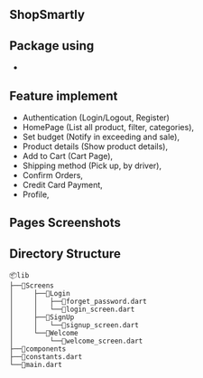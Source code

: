 ## ShopSmartly



## Package using
 *

## Feature implement
 * Authentication (Login/Logout, Register)
 * HomePage (List all product, filter, categories),
 * Set budget (Notify in exceeding and sale),
 * Product details (Show product details),
 * Add to Cart (Cart Page),
 * Shipping method (Pick up, by driver),
 * Confirm Orders,
 * Credit Card Payment,
 * Profile,


## Pages Screenshots




## Directory Structure

```
📦lib
├──📂Screens
│     ├──📂Login
│     │   ├──📜forget_password.dart
│     │   └──📜login_screen.dart
│     ├──📂SignUp
│     │   └──📜signup_screen.dart
│     └──📂Welcome
│         └──📜welcome_screen.dart
├──📂components
├──📜constants.dart
└──📜main.dart

```
